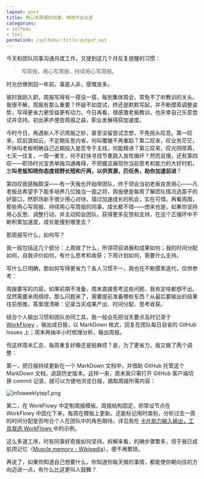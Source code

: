 ```yaml
---
layout: post
title: 用心写周报的同事，绩效不会太差
categories:
- selfedu
- tool
permalink: /selfedu/:title:output_ext
---
```






今天和团队同事沟通月度工作，又提到这几个月反复提醒的习惯：

<blockquote class="blockquote-center">写周报，用心写周报，持续用心写周报。</blockquote>

时光仿佛倒回一年前，事是人非，感慨良多。

彼时我刚入职，周报写得有一搭没一搭，每到集体周会，常免不了听教训的关头。我很不解，周报有那么重要？怀疑不如尝试，终还是默默写起，并不断摸索调整姿势，写得更省力更受益更有动力。今日再看，很感激老板教训，也庆幸自己乐意尝试并坚持，初出茅庐便尝周报之益，职业发展得获加速度。

今时今日，再遇新人不识周报之妙，甚至没留尝试念想，不免摇头叹息。<!-- more -->第一叹来，叹前浪如云，不定期反思内省，何叫覆辙不再重蹈？第二叹来，叹业务茫茫，不快叫老板明确自己近期投入是否专于主线，何能精进？第三叹来，叹光阴荏苒，七天一往复，一周一重生，何不赶快寻找节奏跳入良性循环？然而且慢，还有第四叹——职场时光宝贵单独沟通难得，不把握这展现你当前思考和能力的大好时机，怎**叫老板知晓你态度视野长短和斤两，以供资源，匹任务，助你加速前进**？

第四叹我感触颇深——有一天我也开始带团队，终于领会当初老板良苦用心——凡老板总希望手下能多培养几位独当一面之将，周报便是每周了解团队情况选苗子的好窗口，然职场新手很少用心对待，错过加速成长的机会，实在可惜。再看周围，那些用心写周报、持续用心写周报的同事，成长都不错——想来也是，如果你坚持用心反思、调整行动，并主动知会团队、获得更多反馈和支持，在这个正循环中不断积累加速度，成长能慢到哪里去？

那周报写什么，如何写？

我一般包括这几个部分：上周做了什么，所领项目进展和成果如何；我的时间分配如何，自我评价如何，有什么思考和收获；下周计划如何，需要什么支持。

写什么已明确，那如何写得更省力？各人习惯不一，我也在不断摸索迭代，仅供参考：

周报要写的内容，如果前期不准备，周末直接思考这些问题，我肯定啥都想不出。显然需要未雨绸缪。那么问题来了，需要提前准备哪些东西？从最后要输出的结果往前倒推，答案很清晰：记录当天成果产出、时间分配、思考收获。

结合个人输出习惯和团队协同工具，我一般会先把当天要点及时记录于 [WorkFlowy](https://workflowy.com/) ，输出成日报，以 MarkDown 格式，回复在团队每日自省的 GitHub  Issues 上；周末再抽半小时梳理分析，输出周报。

但这样周末汇总、每周重复好像还是挺麻烦？是，为了更省力，我又做了两个调整：


第一，把日报持续更新在一个 MarkDown 文档中，并借助 GitHub 托管这个 MarkDown 文档，追踪历史版本。这样一来，周末我只需打开 GitHub 客户端切换 commit 记录，就可以方便地浏览日报，摘取周报所需内容：


![infoweeklytep1.png](http://ishanshan.qiniudn.com/share/infoweeklytep1.png?imageView2/2/w/350)

第二，在 WorkFlowy 中定制周报模板。周报结构固定，把常设节点在 WorkFlowy 中固化下来，每周在模板上更新。还能标记用时类别，分析过去一周的时间分配是否吻合个人在团队中的角色期待。详见我在 [卡片助力输入输出，工具我选 WorkFlowy ](https://ishanshan.im/selfedu/HbOutputOwetoWorkFlowy.html) 中的示例。


这么多道工序，时有同事好奇我如何坚持。拆解来看，的确步骤繁多，但于我已成肌肉记忆（[Muscle memory - Wikipedia](https://en.wikipedia.org/wiki/Muscle_memory)），便不再繁琐。

再说了，如果你知道自己想要什么，你知道你每天做的事情，都能使你朝向往的方向迈进一点，有什么比这更叫人鼓舞？
